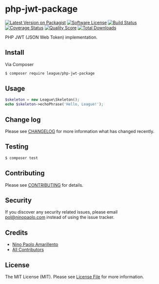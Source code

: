 # php-jwt-package

[![Latest Version on Packagist][ico-version]][link-packagist]
[![Software License][ico-license]](LICENSE.md)
[![Build Status][ico-travis]][link-travis]
[![Coverage Status][ico-scrutinizer]][link-scrutinizer]
[![Quality Score][ico-code-quality]][link-code-quality]
[![Total Downloads][ico-downloads]][link-downloads]

PHP JWT (JSON Web Token) implementation.

## Install

Via Composer

``` bash
$ composer require league/php-jwt-package
```

## Usage

``` php
$skeleton = new League\Skeleton();
echo $skeleton->echoPhrase('Hello, League!');
```

## Change log

Please see [CHANGELOG](CHANGELOG.md) for more information what has changed recently.

## Testing

``` bash
$ composer test
```

## Contributing

Please see [CONTRIBUTING](CONTRIBUTING.md) for details.

## Security

If you discover any security related issues, please email pol@ninopaolo.com instead of using the issue tracker.

## Credits

- [Nino Paolo Amarillento][link-author]
- [All Contributors][link-contributors]

## License

The MIT License (MIT). Please see [License File](LICENSE.md) for more information.

[ico-version]: https://img.shields.io/packagist/v/league/php-jwt-package.svg?style=flat-square
[ico-license]: https://img.shields.io/badge/license-MIT-brightgreen.svg?style=flat-square
[ico-travis]: https://img.shields.io/travis/thephpleague/php-jwt-package/master.svg?style=flat-square
[ico-scrutinizer]: https://img.shields.io/scrutinizer/coverage/g/thephpleague/php-jwt-package.svg?style=flat-square
[ico-code-quality]: https://img.shields.io/scrutinizer/g/thephpleague/php-jwt-package.svg?style=flat-square
[ico-downloads]: https://img.shields.io/packagist/dt/league/php-jwt-package.svg?style=flat-square

[link-packagist]: https://packagist.org/packages/league/php-jwt-package
[link-travis]: https://travis-ci.org/thephpleague/php-jwt-package
[link-scrutinizer]: https://scrutinizer-ci.com/g/thephpleague/php-jwt-package/code-structure
[link-code-quality]: https://scrutinizer-ci.com/g/thephpleague/php-jwt-package
[link-downloads]: https://packagist.org/packages/league/php-jwt-package
[link-author]: https://github.com/paolooo
[link-contributors]: ../../contributors
